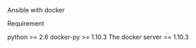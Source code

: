 Ansible with docker

Requirement

 python >= 2.6
 docker-py >= 1.10.3
 The docker server >= 1.10.3



